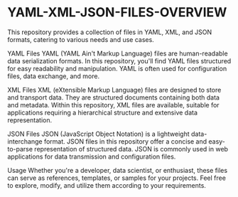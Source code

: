 # YAML-XML-JSON-FILES-OVERVIEW
This repository provides a collection of files in YAML, XML, and JSON formats, catering to various needs and use cases.

YAML Files
YAML (YAML Ain't Markup Language) files are human-readable data serialization formats. In this repository, you'll find YAML files structured for easy readability and manipulation. YAML is often used for configuration files, data exchange, and more.

XML Files
XML (eXtensible Markup Language) files are designed to store and transport data. They are structured documents containing both data and metadata. Within this repository, XML files are available, suitable for applications requiring a hierarchical structure and extensive data representation.

JSON Files
JSON (JavaScript Object Notation) is a lightweight data-interchange format. JSON files in this repository offer a concise and easy-to-parse representation of structured data. JSON is commonly used in web applications for data transmission and configuration files.

Usage
Whether you're a developer, data scientist, or enthusiast, these files can serve as references, templates, or samples for your projects. Feel free to explore, modify, and utilize them according to your requirements.


